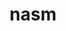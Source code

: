 ---
title: "nasm"
layout: cache
category: package
meta: {"versions": ["2.14.02", "2.15.05"], "compilers": ["gcc@8.3.1", "gcc@8.4.0", "gcc@9.3.0", "gcc@8.1.0", "gcc@7.5.0", "gcc@7.3.1", "gcc@8.4.1", "gcc@7.3.0", "gcc@10.3.0"]}
spec_files: 
 - "nasm@2.14.02%gcc@7.3.0 arch=linux-rhel8-x86_64": spec-0.json
 - "nasm@2.14.02%gcc@7.3.0 arch=linux-centos7-ppc64le": spec-1.json
 - "nasm@2.15.05%gcc@9.3.0 arch=cray-cnl7-haswell": spec-2.json
 - "nasm@2.15.05%gcc@7.5.0 arch=linux-ubuntu18.04-ppc64le": spec-3.json
 - "nasm@2.15.05%gcc@8.4.1 arch=linux-rhel8-x86_64": spec-4.json
 - "nasm@2.15.05%gcc@8.4.1 arch=linux-rhel8-ppc64le": spec-5.json
 - "nasm@2.15.05%gcc@9.3.0 arch=linux-ubuntu20.04-x86_64": spec-6.json
 - "nasm@2.15.05%gcc@7.3.1 arch=linux-amzn2-x86_64": spec-7.json
 - "nasm@2.15.05%gcc@9.3.0 arch=linux-rhel7-ppc64le": spec-8.json
 - "nasm@2.15.05%gcc@7.5.0 arch=linux-ubuntu18.04-x86_64": spec-9.json
 - "nasm@2.14.02%gcc@7.3.0 arch=linux-centos7-x86_64": spec-10.json
 - "nasm@2.15.05%gcc@9.3.0 arch=linux-rhel7-x86_64": spec-11.json
 - "nasm@2.15.05%gcc@8.3.1 arch=linux-rhel8-ppc64le": spec-12.json
 - "nasm@2.14.02%gcc@7.3.0 arch=linux-rhel7-ppc64le": spec-13.json
 - "nasm@2.14.02%gcc@7.3.0 arch=linux-rhel7-x86_64": spec-14.json
 - "nasm@2.14.02%gcc@7.3.0 arch=linux-centos8-x86_64": spec-15.json
 - "nasm@2.15.05%gcc@8.3.1 arch=linux-rhel8-x86_64": spec-16.json
 - "nasm@2.15.05%gcc@9.3.0 arch=linux-ubuntu20.04-ppc64le": spec-17.json
 - "nasm@2.14.02%gcc@7.3.0 arch=linux-ubuntu18.04-ppc64le": spec-18.json
 - "nasm@2.14.02%gcc@7.3.0 arch=linux-ubuntu18.04-x86_64": spec-19.json
 - "nasm@2.15.05%gcc@8.1.0 arch=linux-rhel7-x86_64": spec-20.json
 - "nasm@2.14.02%gcc@8.4.0 arch=linux-rhel7-sandybridge": spec-21.json
 - "nasm@2.15.05%gcc@10.3.0 arch=linux-ubuntu21.04-ppc64le": spec-22.json
 - "nasm@2.15.05%gcc@10.3.0 arch=linux-ubuntu21.04-x86_64": spec-23.json
 - "nasm@2.15.05%gcc@8.1.0 arch=linux-rhel7-ppc64le": spec-24.json

---